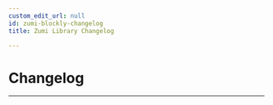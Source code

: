 ```yaml
---
custom_edit_url: null
id: zumi-blockly-changelog
title: Zumi Library Changelog

---
```

# Changelog



---
